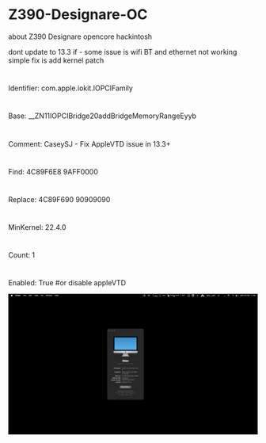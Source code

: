 # Z390-Designare-OC
about Z390 Designare opencore hackintosh

dont update to 13.3 if -  some issue is wifi BT and ethernet not working
simple fix is add kernel patch 
#

Identifier: com.apple.iokit.IOPCIFamily
#
Base: __ZN11IOPCIBridge20addBridgeMemoryRangeEyyb
#
Comment: CaseySJ - Fix AppleVTD issue in 13.3+
#
Find: 4C89F6E8 9AFF0000
#
Replace: 4C89F690 90909090
#
MinKernel: 22.4.0
#
Count: 1
#
Enabled: True
#or disable appleVTD

![alt text](https://github.com/cupecups/Z390-Designare-OC/blob/main/vent.png)
